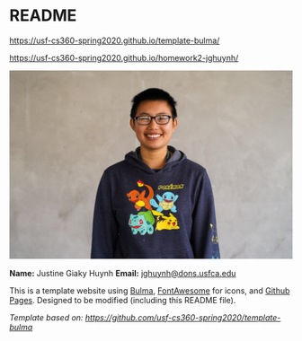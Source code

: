 # README

<https://usf-cs360-spring2020.github.io/template-bulma/>

<https://usf-cs360-spring2020.github.io/homework2-jghuynh/>

![Profile Image](headshot.jpg)

**Name:** Justine Giaky Huynh
**Email:** <jghuynh@dons.usfca.edu>

This is a template website using [Bulma](https://bulma.io/), [FontAwesome](https://origin.fontawesome.com/) for icons, and [Github Pages](). Designed to be modified (including this README file).

*Template based on: <https://github.com/usf-cs360-spring2020/template-bulma>*
